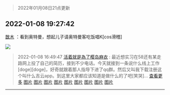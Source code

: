 > 2022年01月08日21点更新
<link rel="stylesheet" href="https://cdn.jsdelivr.net/gh/taotie6/sampleJSON@main/css/photo_show.css">
<meta name="referrer" content="no-referrer" />


 ## 2022-01-08 19:27:42 

 [㪚木](https://www.coolapk.com/feed/32685535?shareKey=NTNiODNjMDg3MzlhNjFkOThkMDg~) ：看到奥特曼，想起儿子请奥特曼客吃饭唱K[cos滑稽] 

<div class="album">
<img class="img-item" src="http://image.coolapk.com/feed/2022/0108/19/1081091_913c34e3_1261_647_7@2160x2160.jpeg" />
</div>

> 2022-01-08 16:49:47 
> [活着就是為了樱岛麻衣](https://www.coolapk.com/feed/32682163?shareKey=Yjg5YmU0MDM3OTJiNjFkOThkMDg~) : 最近想实习在58还有某走路网上投了自己的简历，接到不少电话。今天就接到一条说什么线上工作[doge][doge]，好奇就跟着那人指导下进了qq群。然后又叫我下载注册这个叫什么吉云app。到这里大家都应该知道是做什么的了吧[笑哭]... <a href="">查看更多</a> 
[图片](http://image.coolapk.com/feed/2022/0108/16/2103723_3602f7db_1767_6593_615@1440x3200.jpeg)
[图片](http://image.coolapk.com/feed/2022/0108/16/2103723_5e7d3c56_1767_6597_616@1440x3200.jpeg)
[图片](http://image.coolapk.com/feed/2022/0108/16/2103723_c60fed74_1767_6608_749@1440x3200.jpeg)
[图片](http://image.coolapk.com/feed/2022/0108/16/2103723_36a29af0_1767_6616_642@1440x3200.jpeg)
[图片](http://image.coolapk.com/feed/2022/0108/16/2103723_e85a1fcd_1767_6622_722@1440x3200.jpeg)
[图片](http://image.coolapk.com/feed/2022/0108/16/2103723_86a8a7b7_1767_6629_10@1440x3200.jpeg)
[图片](http://image.coolapk.com/feed/2022/0108/16/2103723_11380f8c_1767_6633_176@573x360.jpeg)
[图片](http://image.coolapk.com/feed/2022/0108/16/2103723_b86c813a_1767_6638_398@569x370.jpeg)
[图片](http://image.coolapk.com/feed/2022/0108/16/2103723_47f7c8c0_1767_6643_790@1692x3008.jpeg)

 ------- 

